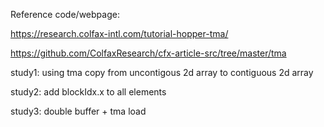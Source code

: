 Reference code/webpage:

https://research.colfax-intl.com/tutorial-hopper-tma/

https://github.com/ColfaxResearch/cfx-article-src/tree/master/tma

study1: using tma copy from uncontigous 2d array to contiguous 2d array

study2: add blockIdx.x to all elements

study3: double buffer + tma load